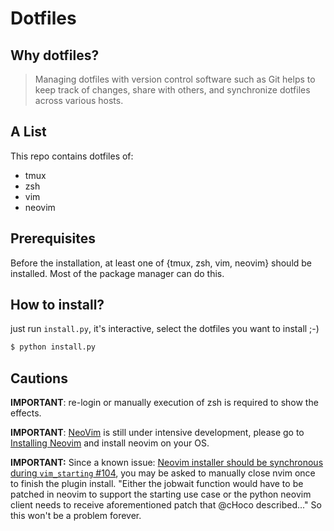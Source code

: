 Dotfiles
========

## Why dotfiles?

> Managing dotfiles with version control software such as Git helps to keep track of changes, share with others, and synchronize dotfiles across various hosts.

## A List

This repo contains dotfiles of:

* tmux
* zsh
* vim
* neovim

## Prerequisites

Before the installation, at least one of {tmux, zsh, vim, neovim} should be installed. Most of the package manager can do this.

## How to install?

just run `install.py`, it's interactive, select the dotfiles you want to install ;-)

```bash
$ python install.py
```

## Cautions

**IMPORTANT**: re-login or manually execution of zsh is required to show the effects.

**IMPORTANT**: [NeoVim](https://github.com/neovim/neovim) is still under intensive development, please go to [Installing Neovim](https://github.com/neovim/neovim/wiki/Installing-Neovim) and install neovim on your OS.

**IMPORTANT:** Since a known issue: [Neovim installer should be synchronous during `vim_starting` #104](https://github.com/junegunn/vim-plug/issues/104), you may be asked to manually close nvim once to finish the plugin install. "Either the jobwait function would have to be patched in neovim to support the starting use case or the python neovim client needs to receive aforementioned patch that @cHoco described..." So this won't be a problem forever.


